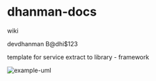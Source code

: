 # dhanman-docs
wiki



devdhanman
B@dhi$123


template for service
extract to library - framework



![example-uml](http://www.plantuml.com/plantuml/proxy?cache=no&src=https://raw.githubusercontent.com/jonashackt/plantuml-markdown/master/example-uml.iuml)
